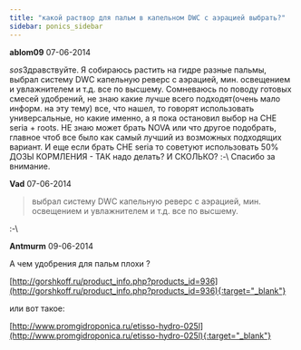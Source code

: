 ```yaml
---
title: "какой раствор для пальм в капельном DWC с аэрацией выбрать?"
sidebar: ponics_sidebar
---
```


**ablom09** 07-06-2014

 *sos*Здравствуйте. Я собираюсь растить на гидре разные пальмы, выбрал систему DWC капельную реверс с аэрацией, мин. освещением и увлажнителем и т.д. все по высшему. Сомневаюсь по поводу готовых смесей удобрений, не знаю какие лучше всего подходят(очень мало информ. на эту тему) все, что нашел, то говорят использовать универсальные, но какие именно, а я пока остановил выбор на CHE seria + roots. НЕ знаю может брать NOVA или что другое подобрать, главное чтоб все было как самый лучший из возможных подходящих вариант. И еще если брать CHE seria то советуют использовать 50% ДОЗЫ КОРМЛЕНИЯ - ТАК надо делать? И СКОЛЬКО? :-\ Спасибо за внимание.


**Vad** 07-06-2014

> выбрал систему DWC капельную реверс с аэрацией, мин. освещением и увлажнителем и т.д. все по высшему. 

:-\


**Antmurm** 09-06-2014

А чем удобрения для пальм плохи ?

[http://gorshkoff.ru/product_info.php?products_id=936](http://gorshkoff.ru/product_info.php?products_id=936){:target="_blank"}

или вот такое:

[http://www.promgidroponica.ru/etisso-hydro-025l](http://www.promgidroponica.ru/etisso-hydro-025l){:target="_blank"}


